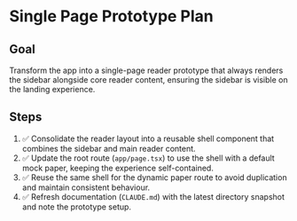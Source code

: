 # Single Page Prototype Plan

## Goal
Transform the app into a single-page reader prototype that always renders the sidebar alongside core reader content, ensuring the sidebar is visible on the landing experience.

## Steps
1. ✅ Consolidate the reader layout into a reusable shell component that combines the sidebar and main reader content.
2. ✅ Update the root route (`app/page.tsx`) to use the shell with a default mock paper, keeping the experience self-contained.
3. ✅ Reuse the same shell for the dynamic paper route to avoid duplication and maintain consistent behaviour.
4. ✅ Refresh documentation (`CLAUDE.md`) with the latest directory snapshot and note the prototype setup.
